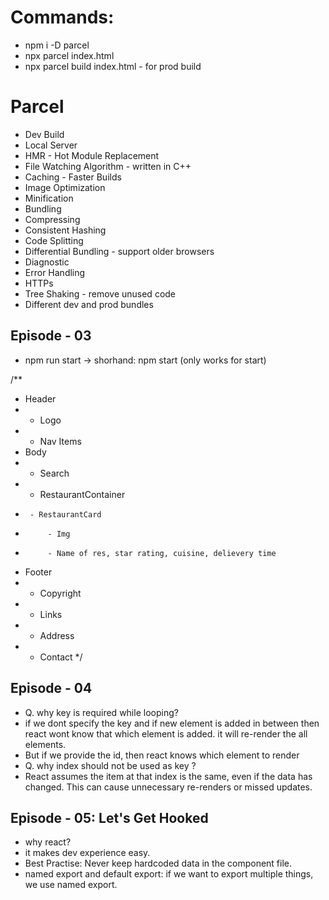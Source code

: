 # Commands:

- npm i -D parcel
- npx parcel index.html
- npx parcel build index.html - for prod build

# Parcel

- Dev Build
- Local Server
- HMR - Hot Module Replacement
- File Watching Algorithm - written in C++
- Caching - Faster Builds
- Image Optimization
- Minification
- Bundling
- Compressing
- Consistent Hashing
- Code Splitting
- Differential Bundling - support older browsers
- Diagnostic
- Error Handling
- HTTPs
- Tree Shaking - remove unused code
- Different dev and prod bundles

## Episode - 03

- npm run start -> shorhand: npm start (only works for start)

/\*\*

- Header
- - Logo
- - Nav Items
- Body
- - Search
- - RestaurantContainer
-      - RestaurantCard
-          - Img
-          - Name of res, star rating, cuisine, delievery time
- Footer
- - Copyright
- - Links
- - Address
- - Contact
    \*/

## Episode - 04

- Q. why key is required while looping?
- if we dont specify the key and if new element is added in between
  then react wont know that which element is added. it will re-render
  the all elements.
- But if we provide the id, then react knows which element to render
- Q. why index should not be used as key ?
- React assumes the item at that index is the same, even if the data has changed. This can cause unnecessary re-renders or missed updates.

## Episode - 05: Let's Get Hooked

- why react?
- it makes dev experience easy.
- Best Practise: Never keep hardcoded data in the component file.
- named export and default export: if we want to export multiple things, we use named export.
